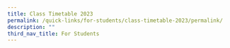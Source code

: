 ```yaml
---
title: Class Timetable 2023
permalink: /quick-links/for-students/class-timetable-2023/permalink/
description: ""
third_nav_title: For Students
---
```

